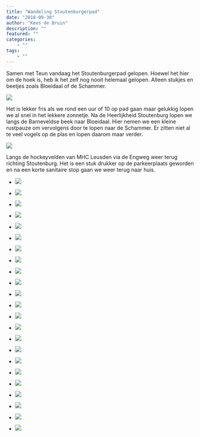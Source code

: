```yaml
---
title: "Wandeling Stoutenburgerpad"
date: "2018-09-30"
author: "Kees de Bruin"
description: ""
featured: ""
categories:
    - ""
tags:
    - ""
---
```


Samen met Teun vandaag het Stoutenburgerpad gelopen. Hoewel het hier om de hoek is, heb ik het zelf nog nooit helemaal gelopen. Alleen stukjes en beetjes zoals Bloeidaal of de Schammer.

![](https://www.halfje-bruin.nl/app/uploads/2018/10/20180930-stoutenburgerpad-0001-1.jpg)

Het is lekker fris als we rond een uur of 10 op pad gaan maar gelukkig lopen we al snel in het lekkere zonnetje. Na de Heerlijkheid Stoutenburg lopen we langs de Barneveldse beek naar Bloeidaal. Hier nemen we een kleine rustpauze om vervolgens door te lopen naar de Schammer. Er zitten niet al te veel vogels op de plas en lopen daarom maar verder.

![](https://www.halfje-bruin.nl/app/uploads/2018/10/20180930-stoutenburgerpad-0013-1.jpg)

Langs de hockeyvelden van MHC Leusden via de Engweg weer terug richting Stoutenburg. Het is een stuk drukker op de parkeerplaats geworden en na een korte sanitaire stop gaan we weer terug naar huis.

- [![](https://www.halfje-bruin.nl/app/uploads/2018/10/20180930-stoutenburgerpad-0001-1.jpg)](https://www.halfje-bruin.nl/app/uploads/2018/10/20180930-stoutenburgerpad-0001-1.jpg)
    
- [![](https://www.halfje-bruin.nl/app/uploads/2018/10/20180930-stoutenburgerpad-0003-1.jpg)](https://www.halfje-bruin.nl/app/uploads/2018/10/20180930-stoutenburgerpad-0003-1.jpg)
    
- [![](https://www.halfje-bruin.nl/app/uploads/2018/10/20180930-stoutenburgerpad-0004-1.jpg)](https://www.halfje-bruin.nl/app/uploads/2018/10/20180930-stoutenburgerpad-0004-1.jpg)
    
- [![](https://www.halfje-bruin.nl/app/uploads/2018/10/20180930-stoutenburgerpad-0006-1.jpg)](https://www.halfje-bruin.nl/app/uploads/2018/10/20180930-stoutenburgerpad-0006-1.jpg)
    
- [![](https://www.halfje-bruin.nl/app/uploads/2018/10/20180930-stoutenburgerpad-0007-1.jpg)](https://www.halfje-bruin.nl/app/uploads/2018/10/20180930-stoutenburgerpad-0007-1.jpg)
    
- [![](https://www.halfje-bruin.nl/app/uploads/2018/10/20180930-stoutenburgerpad-0008-1.jpg)](https://www.halfje-bruin.nl/app/uploads/2018/10/20180930-stoutenburgerpad-0008-1.jpg)
    
- [![](https://www.halfje-bruin.nl/app/uploads/2018/10/20180930-stoutenburgerpad-0011-1.jpg)](https://www.halfje-bruin.nl/app/uploads/2018/10/20180930-stoutenburgerpad-0011-1.jpg)
    
- [![](https://www.halfje-bruin.nl/app/uploads/2018/10/20180930-stoutenburgerpad-0013-1.jpg)](https://www.halfje-bruin.nl/app/uploads/2018/10/20180930-stoutenburgerpad-0013-1.jpg)
    
- [![](https://www.halfje-bruin.nl/app/uploads/2018/10/20180930-stoutenburgerpad-0014-1.jpg)](https://www.halfje-bruin.nl/app/uploads/2018/10/20180930-stoutenburgerpad-0014-1.jpg)
    
- [![](https://www.halfje-bruin.nl/app/uploads/2018/10/20180930-stoutenburgerpad-0016-1.jpg)](https://www.halfje-bruin.nl/app/uploads/2018/10/20180930-stoutenburgerpad-0016-1.jpg)
    
- [![](https://www.halfje-bruin.nl/app/uploads/2018/10/20180930-stoutenburgerpad-0018-1.jpg)](https://www.halfje-bruin.nl/app/uploads/2018/10/20180930-stoutenburgerpad-0018-1.jpg)
    
- [![](https://www.halfje-bruin.nl/app/uploads/2018/10/20180930-stoutenburgerpad-0019-1.jpg)](https://www.halfje-bruin.nl/app/uploads/2018/10/20180930-stoutenburgerpad-0019-1.jpg)
    
- [![](https://www.halfje-bruin.nl/app/uploads/2018/10/20180930-stoutenburgerpad-0020-1.jpg)](https://www.halfje-bruin.nl/app/uploads/2018/10/20180930-stoutenburgerpad-0020-1.jpg)
    
- [![](https://www.halfje-bruin.nl/app/uploads/2018/10/20180930-stoutenburgerpad-0021-1.jpg)](https://www.halfje-bruin.nl/app/uploads/2018/10/20180930-stoutenburgerpad-0021-1.jpg)
    
- [![](https://www.halfje-bruin.nl/app/uploads/2018/10/20180930-stoutenburgerpad-0022-1.jpg)](https://www.halfje-bruin.nl/app/uploads/2018/10/20180930-stoutenburgerpad-0022-1.jpg)
    
- [![](https://www.halfje-bruin.nl/app/uploads/2018/10/20180930-stoutenburgerpad-0025-1.jpg)](https://www.halfje-bruin.nl/app/uploads/2018/10/20180930-stoutenburgerpad-0025-1.jpg)
    
- [![](https://www.halfje-bruin.nl/app/uploads/2018/10/20180930-stoutenburgerpad-0027-1.jpg)](https://www.halfje-bruin.nl/app/uploads/2018/10/20180930-stoutenburgerpad-0027-1.jpg)
    
- [![](https://www.halfje-bruin.nl/app/uploads/2018/10/20180930-stoutenburgerpad-0033-1.jpg)](https://www.halfje-bruin.nl/app/uploads/2018/10/20180930-stoutenburgerpad-0033-1.jpg)
    
- [![](https://www.halfje-bruin.nl/app/uploads/2018/10/20180930-stoutenburgerpad-0034-1.jpg)](https://www.halfje-bruin.nl/app/uploads/2018/10/20180930-stoutenburgerpad-0034-1.jpg)
    
- [![](https://www.halfje-bruin.nl/app/uploads/2018/10/20180930-stoutenburgerpad-0037-1.jpg)](https://www.halfje-bruin.nl/app/uploads/2018/10/20180930-stoutenburgerpad-0037-1.jpg)
    
- [![](https://www.halfje-bruin.nl/app/uploads/2018/10/20180930-stoutenburgerpad-0038-1.jpg)](https://www.halfje-bruin.nl/app/uploads/2018/10/20180930-stoutenburgerpad-0038-1.jpg)
    
- [![](https://www.halfje-bruin.nl/app/uploads/2018/10/20180930-stoutenburgerpad-0041-1.jpg)](https://www.halfje-bruin.nl/app/uploads/2018/10/20180930-stoutenburgerpad-0041-1.jpg)
    
- [![](https://www.halfje-bruin.nl/app/uploads/2018/10/20180930-stoutenburgerpad-0044-1.jpg)](https://www.halfje-bruin.nl/app/uploads/2018/10/20180930-stoutenburgerpad-0044-1.jpg)
